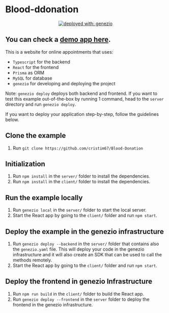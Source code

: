 # Blood-ddonation

<div align="center">

[![deployed with: genezio](https://img.shields.io/badge/deployed_with-genezio-6742c1.svg?labelColor=62C353&style=flat)](https://github.com/genez-io/genezio)

</div>

## You can check a [demo app here](https://moccasin-advanced-iguana.app.genez.io/).

This is a website for online appointments that uses:
 * `Typescript` for the backend
 * `React` for the frontend
 * `Prisma` as ORM
 * `MySQL` for database
 * `genezio` for developing and deploying the project


Note: `genezio deploy` deploys both backend and frontend.
If you want to test this example out-of-the-box by running 1 command, head to the `server` directory and run `genezio deploy`.

If you want to deploy your application step-by-step, follow the guidelines below.

## Clone the example
1. Run `git clone https://github.com/cristim67/Blood-Donation`

## Initialization

1. Run `npm install` in the `server/` folder to install the dependencies.
2. Run `npm install` in the `client/` folder to install the dependencies.

## Run the example locally

1. Run `genezio local` in the `server/` folder to start the local server.
2. Start the React app by going to the `client/` folder and run `npm start`.

## Deploy the example in the genezio infrastructure

1. Run `genezio deploy --backend` in the `server/` folder that contains also the `genezio.yaml` file. This will deploy your code in the genezio infrastructure and it will also create an SDK that can be used to call the methods remotely.
2. Start the React app by going to the `client/` folder and run `npm start`.

## Deploy the frontend in genezio Infrastructure

1. Run `npm run build` in the `client/` folder to build the React app.
2. Run `genezio deploy --frontend` in the `server` folder to deploy the frontend in the genezio infrastructure.
